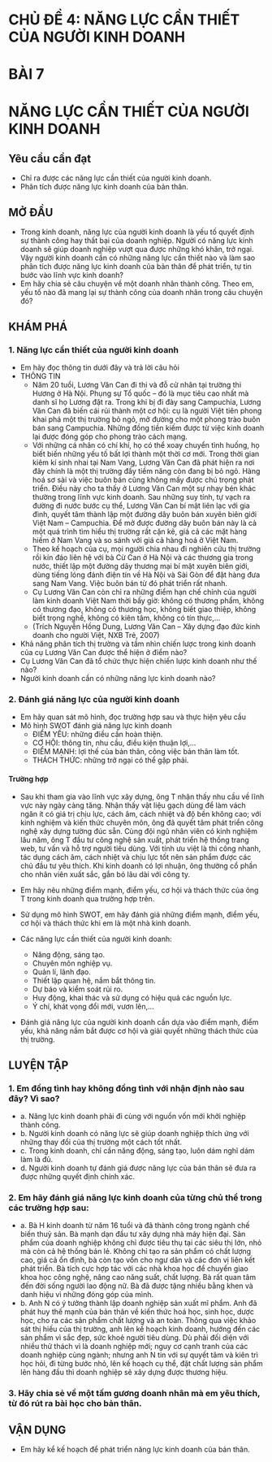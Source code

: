 # CHỦ ĐỀ 4: NĂNG LỰC CẦN THIẾT CỦA NGƯỜI KINH DOANH

# BÀI 7
# NĂNG LỰC CẦN THIẾT CỦA NGƯỜI KINH DOANH

## Yêu cầu cần đạt
* Chỉ ra được các năng lực cần thiết của người kinh doanh.
* Phân tích được năng lực kinh doanh của bản thân.

## MỞ ĐẦU
* Trong kinh doanh, năng lực của người kinh doanh là yếu tố quyết định sự thành công hay thất bại của doanh nghiệp. Người có năng lực kinh doanh sẽ giúp doanh nghiệp vượt qua được những khó khăn, trở ngại. Vậy người kinh doanh cần có những năng lực cần thiết nào và làm sao phân tích được năng lực kinh doanh của bản thân để phát triển, tự tin bước vào lĩnh vực kinh doanh?
* Em hãy chia sẻ câu chuyện về một doanh nhân thành công. Theo em, yếu tố nào đã mang lại sự thành công của doanh nhân trong câu chuyện đó?

## KHÁM PHÁ
### 1. Năng lực cần thiết của người kinh doanh
* Em hãy đọc thông tin dưới đây và trả lời câu hỏi
* THÔNG TIN
    * Năm 20 tuổi, Lương Văn Can đi thi và đỗ cử nhân tại trường thi Hương ở Hà Nội. Phụng sự Tổ quốc – đó là mục tiêu cao nhất mà danh sĩ họ Lương đặt ra. Trong khi bị đi đày sang Campuchia, Lương Văn Can đã biến cái rủi thành một cơ hội: cụ là người Việt tiên phong khai phá một thị trường bỏ ngỏ, mở đường cho một phong trào buôn bán sang Campuchia. Những đồng tiền kiếm được từ việc kinh doanh lại được đóng góp cho phong trào cách mạng.
    * Với những cá nhân có chí khí, họ có thể xoay chuyển tình huống, họ biết biến những yếu tố bất lợi thành một thời cơ mới. Trong thời gian kiêm kí sinh nhai tại Nam Vang, Lương Văn Can đã phát hiện ra nơi đây chính là một thị trường đầy tiềm năng còn đang bị bỏ ngỏ. Hàng hoá sơ sài và việc buôn bán cũng không mấy được chú trọng phát triển. Điều này cho ta thấy ở Lương Văn Can một sự nhạy bén khác thường trong lĩnh vực kinh doanh. Sau những suy tính, tự vạch ra đường đi nước bước cụ thể, Lương Văn Can bí mật liên lạc với gia đình, quyết tâm thành lập một đường dây buôn bán xuyên biên giới Việt Nam – Campuchia. Để mở được đường dây buôn bán này là cả một quá trình tìm hiểu thị trường rất cặn kẽ, giá cả các mặt hàng hiếm ở Nam Vang và so sánh với giá cả hàng hoá ở Việt Nam.
    * Theo kế hoạch của cụ, mọi người chia nhau đi nghiên cứu thị trường rồi kín đáo liên hệ với bà Cừ Can ở Hà Nội và các thương gia trong nước, thiết lập một đường dây thương mại bí mật xuyên biên giới, dùng tiếng lóng đánh điện tín về Hà Nội và Sài Gòn để đặt hàng đưa sang Nam Vang. Việc buôn bán từ đó phát triển rất nhanh.
    * Cụ Lương Văn Can còn chỉ ra những điểm hạn chế chính của người làm kinh doanh Việt Nam thời bấy giờ: không có thương phẩm, không có thương đạo, không có thương học, không biết giao thiệp, không biết trọng nghề, không có kiên tâm, không có tín thực,...
    * (Trích Nguyễn Hồng Dung, Lương Văn Can – Xây dựng đạo đức kinh doanh cho người Việt, NXB Trẻ, 2007)
* Khả năng phân tích thị trường và tầm nhìn chiến lược trong kinh doanh của cụ Lương Văn Can được thể hiện ở điểm nào?
* Cụ Lương Văn Can đã tổ chức thực hiện chiến lược kinh doanh như thế nào?
* Người kinh doanh cần có những năng lực kinh doanh nào?

### 2. Đánh giá năng lực của người kinh doanh
* Em hãy quan sát mô hình, đọc trường hợp sau và thực hiện yêu cầu
* Mô hình SWOT đánh giá năng lực kinh doanh
    * ĐIỂM YẾU: những điều cần hoàn thiện.
    * CƠ HỘI: thông tin, nhu cầu, điều kiện thuận lợi,...
    * ĐIỂM MẠNH: lợi thế của bản thân, công việc bản thân làm tốt.
    * THÁCH THỨC: những trở ngại có thể gặp phải.
#### Trường hợp
* Sau khi tham gia vào lĩnh vực xây dựng, ông T nhận thấy nhu cầu về lĩnh vực này ngày càng tăng. Nhận thấy vật liệu gạch dùng để làm vách ngăn ít có giá trị chịu lực, cách âm, cách nhiệt và độ bền không cao; với kinh nghiệm và kiến thức chuyên môn, ông đã quyết tâm phát triển công nghệ xây dựng tường đúc sẵn. Cùng đội ngũ nhân viên có kinh nghiệm lâu năm, ông T đầu tư công nghệ sản xuất, phát triển hệ thống trang web, tư vấn và hỗ trợ người tiêu dùng. Với tính ưu việt là thi công nhanh, tác dụng cách âm, cách nhiệt và chịu lực tốt nên sản phẩm được các chủ đầu tư yêu thích. Khi kinh doanh có lợi nhuận, ông thường cổ phần cho nhân viên xuất sắc, gắn bó lâu dài với công ty.
* Em hãy nêu những điểm mạnh, điểm yếu, cơ hội và thách thức của ông T trong kinh doanh qua trường hợp trên.
* Sử dụng mô hình SWOT, em hãy đánh giá những điểm mạnh, điểm yếu, cơ hội và thách thức khi em là một nhà kinh doanh.

* Các năng lực cần thiết của người kinh doanh:
    * Năng động, sáng tạo.
    * Chuyên môn nghiệp vụ.
    * Quản lí, lãnh đạo.
    * Thiết lập quan hệ, nắm bắt thông tin.
    * Dự báo và kiểm soát rủi ro.
    * Huy động, khai thác và sử dụng có hiệu quả các nguồn lực.
    * Ý chí, khát vọng đổi mới, vươn lên,...
* Đánh giá năng lực của người kinh doanh cần dựa vào điểm mạnh, điểm yếu, khả năng nắm bắt được cơ hội và giải quyết những thách thức của thị trường.

## LUYỆN TẬP
### 1. Em đồng tình hay không đồng tình với nhận định nào sau đây? Vì sao?
* a. Năng lực kinh doanh phải đi cùng với nguồn vốn mới khởi nghiệp thành công.
* b. Người kinh doanh có năng lực sẽ giúp doanh nghiệp thích ứng với những thay đổi của thị trường một cách tốt nhất.
* c. Trong kinh doanh, chỉ cần năng động, sáng tạo, luôn dám nghĩ dám làm là đủ.
* d. Người kinh doanh tự đánh giá được năng lực của bản thân sẽ đưa ra được những quyết định chính xác.

### 2. Em hãy đánh giá năng lực kinh doanh của từng chủ thể trong các trường hợp sau:
* a. Bà H kinh doanh từ năm 16 tuổi và đã thành công trong ngành chế biến thuỷ sản. Bà mạnh dạn đầu tư xây dựng nhà máy hiện đại. Sản phẩm của doanh nghiệp không chỉ được tiêu thụ tại các siêu thị lớn, nhỏ mà còn cả hệ thống bán lẻ. Không chỉ tạo ra sản phẩm có chất lượng cao, giá cả ổn định, bà còn tạo vốn cho ngư dân và các đơn vị liên kết phát triển. Bà tích cực hợp tác với các nhà khoa học để chuyển giao khoa học công nghệ, nâng cao năng suất, chất lượng. Bà rất quan tâm đến đời sống người lao động nữ. Bà đã được tặng nhiều bằng khen và danh hiệu vì những đóng góp của mình.
* b. Anh N có ý tưởng thành lập doanh nghiệp sản xuất mĩ phẩm. Anh đã phát huy thế mạnh của bản thân về kiến thức hoá học, sinh học, dược học, cho ra các sản phẩm chất lượng và an toàn. Thông qua việc khảo sát thị hiếu của thị trường, anh lên kế hoạch kinh doanh, hướng đến các sản phẩm vì sắc đẹp, sức khoẻ người tiêu dùng. Dù phải đối diện với nhiều thử thách vì là doanh nghiệp mới; nguy cơ cạnh tranh của các doanh nghiệp cùng ngành; nhưng anh N tin với sự quyết tâm và kiên trì học hỏi, đi từng bước nhỏ, lên kế hoạch cụ thể, đặt chất lượng sản phẩm lên hàng đầu thì doanh nghiệp sẽ xây dựng được thương hiệu.

### 3. Hãy chia sẻ về một tấm gương doanh nhân mà em yêu thích, từ đó rút ra bài học cho bản thân.

## VẬN DỤNG
* Em hãy kể kế hoạch để phát triển năng lực kinh doanh của bản thân.
